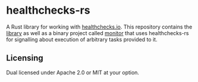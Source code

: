 # healthchecks-rs

A Rust library for working with [healthchecks.io](https://healthchecks.io). This repository contains the [library](healthchecks) as well as a binary project called [monitor](monitor) that uses healthchecks-rs for signalling about execution of arbitrary tasks provided to it.

## Licensing

Dual licensed under Apache 2.0 or MIT at your option.
